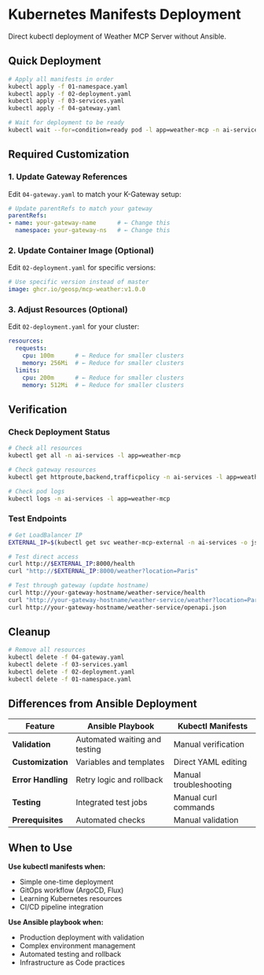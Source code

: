 # Kubernetes Manifests Deployment

Direct kubectl deployment of Weather MCP Server without Ansible.

## Quick Deployment

```bash
# Apply all manifests in order
kubectl apply -f 01-namespace.yaml
kubectl apply -f 02-deployment.yaml
kubectl apply -f 03-services.yaml
kubectl apply -f 04-gateway.yaml

# Wait for deployment to be ready
kubectl wait --for=condition=ready pod -l app=weather-mcp -n ai-services --timeout=300s
```

## Required Customization

### 1. Update Gateway References

Edit `04-gateway.yaml` to match your K-Gateway setup:

```yaml
# Update parentRefs to match your gateway
parentRefs:
- name: your-gateway-name      # ← Change this
  namespace: your-gateway-ns   # ← Change this
```

### 2. Update Container Image (Optional)

Edit `02-deployment.yaml` for specific versions:

```yaml
# Use specific version instead of master
image: ghcr.io/geosp/mcp-weather:v1.0.0
```

### 3. Adjust Resources (Optional)

Edit `02-deployment.yaml` for your cluster:

```yaml
resources:
  requests:
    cpu: 100m      # ← Reduce for smaller clusters
    memory: 256Mi  # ← Reduce for smaller clusters
  limits:
    cpu: 200m      # ← Reduce for smaller clusters
    memory: 512Mi  # ← Reduce for smaller clusters
```

## Verification

### Check Deployment Status

```bash
# Check all resources
kubectl get all -n ai-services -l app=weather-mcp

# Check gateway resources
kubectl get httproute,backend,trafficpolicy -n ai-services -l app=weather-mcp

# Check pod logs
kubectl logs -n ai-services -l app=weather-mcp
```

### Test Endpoints

```bash
# Get LoadBalancer IP
EXTERNAL_IP=$(kubectl get svc weather-mcp-external -n ai-services -o jsonpath='{.status.loadBalancer.ingress[0].ip}')

# Test direct access
curl http://$EXTERNAL_IP:8000/health
curl "http://$EXTERNAL_IP:8000/weather?location=Paris"

# Test through gateway (update hostname)
curl http://your-gateway-hostname/weather-service/health
curl "http://your-gateway-hostname/weather-service/weather?location=Paris"
curl http://your-gateway-hostname/weather-service/openapi.json
```

## Cleanup

```bash
# Remove all resources
kubectl delete -f 04-gateway.yaml
kubectl delete -f 03-services.yaml
kubectl delete -f 02-deployment.yaml
kubectl delete -f 01-namespace.yaml
```

## Differences from Ansible Deployment

| Feature | Ansible Playbook | Kubectl Manifests |
|---------|------------------|-------------------|
| **Validation** | Automated waiting and testing | Manual verification |
| **Customization** | Variables and templates | Direct YAML editing |
| **Error Handling** | Retry logic and rollback | Manual troubleshooting |
| **Testing** | Integrated test jobs | Manual curl commands |
| **Prerequisites** | Automated checks | Manual validation |

## When to Use

**Use kubectl manifests when:**
- Simple one-time deployment
- GitOps workflow (ArgoCD, Flux)
- Learning Kubernetes resources
- CI/CD pipeline integration

**Use Ansible playbook when:**
- Production deployment with validation
- Complex environment management
- Automated testing and rollback
- Infrastructure as Code practices